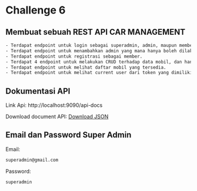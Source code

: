 # **Challenge 6**
## Membuat sebuah REST API CAR MANAGEMENT
```sh
- Terdapat endpoint untuk login sebagai superadmin, admin, maupun member
- Terdapat endpoint untuk menambahkan admin yang mana hanya boleh dilakukan oleh superadmin
- Terdapat endpoint untuk registrasi sebagai member.
- Terdapat 4 endpoint untuk melakukan CRUD terhadap data mobil, dan hanya admin dan superadmin saja yang dapat melakukan operasi tersebut.
- Terdapat endpoint untuk melihat daftar mobil yang tersedia.
- Terdapat endpoint untuk melihat current user dari token yang dimiliki.
```

## Dokumentasi API
Link Api: http://localhost:9090/api-docs

Download document API:
[Download JSON](swagger.json)


## Email dan Password Super Admin
Email:
```sh
superadmin@gmail.com
```
Password:
```sh
superadmin
```
